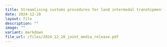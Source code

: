 ```yaml
---
title: Streamlining customs procedures for land intermodal transhipments
date: 2024-12-20
layout: file
description: ""
image: ""
variant: markdown
file_url: /files/2024_12_20_joint_media_release.pdf
---
```

